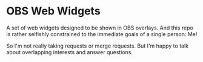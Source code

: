 # OBS Web Widgets

A set of web widgets designed to be shown in OBS overlays. And this repo is rather selfishly constrained to the immediate goals of a single person: Me! 

So I'm not really taking requests or merge requests. But I'm happy to talk about overlapping interests and answer questions.